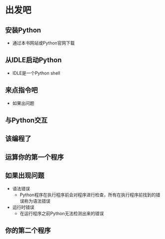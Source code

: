 # 出发吧
## 安装Python
- 通过本书网站或Python官网下载
## 从IDLE启动Python
- IDLE是一个Python shell
## 来点指令吧
- 如果出问题
## 与Python交互
## 该编程了
## 运算你的第一个程序
## 如果出现问题
- 语法错误
    - Python程序在执行程序前会对程序进行检查，所有在执行程序前找到的错误称为语法错误
- 运行时错误
    - 在运行程序之前Python无法检测出来的错误
## 你的第二个程序
